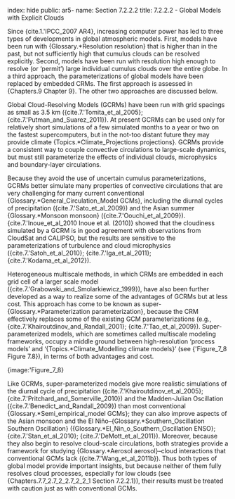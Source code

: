 index: hide
public: ar5-
name: Section 7.2.2.2
title: 7.2.2.2 - Global Models with Explicit Clouds

Since {cite.1.'IPCC_2007 AR4}, increasing computer power has led to three types of developments in global atmospheric models. First, models have been run with {Glossary.*Resolution resolution} that is higher than in the past, but not sufficiently high that cumulus clouds can be resolved explicitly. Second, models have been run with resolution high enough to resolve (or ‘permit’) large individual cumulus clouds over the entire globe. In a third approach, the parameterizations of global models have been replaced by embedded CRMs. The first approach is assessed in {Chapters.9 Chapter 9}. The other two approaches are discussed below.

Global Cloud-Resolving Models (GCRMs) have been run with grid spacings as small as 3.5 km ({cite.7.'Tomita_et_al_2005}; {cite.7.'Putman_and_Suarez_2011}). At present GCRMs can be used only for relatively short simulations of a few simulated months to a year or two on the fastest supercomputers, but in the not-too distant future they may provide climate {Topics.*Climate_Projections projections}. GCRMs provide a consistent way to couple convective circulations to large-scale dynamics, but must still parameterize the effects of individual clouds, microphysics and boundary-layer circulations.

Because they avoid the use of uncertain cumulus parameterizations, GCRMs better simulate many properties of convective circulations that are very challenging for many current conventional {Glossary.*General_Circulation_Model GCMs}, including the diurnal cycles of precipitation ({cite.7.'Sato_et_al_2009}) and the Asian summer {Glossary.*Monsoon monsoon} ({cite.7.'Oouchi_et_al_2009}). {cite.7.'Inoue_et_al_2010 Inoue et al. (2010)} showed that the cloudiness simulated by a GCRM is in good agreement with observations from CloudSat and CALIPSO, but the results are sensitive to the parameterizations of turbulence and cloud microphysics ({cite.7.'Satoh_et_al_2010}; {cite.7.'Iga_et_al_2011}; {cite.7.'Kodama_et_al_2012}).

Heterogeneous multiscale methods, in which CRMs are embedded in each grid cell of a larger scale model ({cite.7.'Grabowski_and_Smolarkiewicz_1999}), have also been further developed as a way to realize some of the advantages of GCRMs but at less cost. This approach has come to be known as super-{Glossary.*Parameterization parameterization}, because the CRM effectively replaces some of the existing GCM parameterizations (e.g., {cite.7.'Khairoutdinov_and_Randall_2001}; {cite.7.'Tao_et_al_2009}). Super-parameterized models, which are sometimes called multiscale modeling frameworks, occupy a middle ground between high-resolution ‘process models’ and ‘{Topics.*Climate_Modelling climate models}’ (see {'Figure_7_8 Figure 7.8}), in terms of both advantages and cost.

{image:'Figure_7_8}

Like GCRMs, super-parameterized models give more realistic simulations of the diurnal cycle of precipitation ({cite.7.'Khairoutdinov_et_al_2005}; {cite.7.'Pritchard_and_Somerville_2010}) and the Madden-Julian Oscillation ({cite.7.'Benedict_and_Randall_2009}) than most conventional {Glossary.*Semi_empirical_model GCMs}; they can also improve aspects of the Asian monsoon and the El Niño–{Glossary.*Southern_Oscillation Southern Oscillation} ({Glossary.*El_Nin_o_Southern_Oscillation ENSO}; {cite.7.'Stan_et_al_2010}; {cite.7.'DeMott_et_al_2011}). Moreover, because they also begin to resolve cloud-scale circulations, both strategies provide a framework for studying {Glossary.*Aerosol aerosol}–cloud interactions that conventional GCMs lack ({cite.7.'Wang_et_al_2011b}). Thus both types of global model provide important insights, but because neither of them fully resolves cloud processes, especially for low clouds (see {Chapters.7.7_2.7_2_2.7_2_2_1 Section 7.2.2.1}), their results must be treated with caution just as with conventional GCMs.
